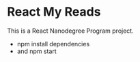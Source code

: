 # React My Reads

This is a React Nanodegree Program project. 

- npm install dependencies  
- and npm start
